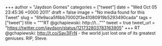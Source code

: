 
+++
author = "Jaydson Gomes"
categories = ["tweet"]
date = "Wed Oct 05 23:45:36 +0000 2011"
draft = false
image = "No media found for this Tweet"
slug = "6fe9aca5f6bb70002f3e41080919b5293490cada"
tags = ["tweet"]
title = """RT @gchapiewski: http://t..."""
tweet = true
tweet_url = "https://twitter.com/jaydson/status/121732803783163905"
+++
RT @gchapiewski: http://t.co/Sav3lFrN - the world just lost one of its greatest geniuses. RIP, Steve.
